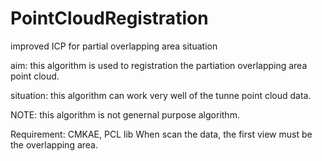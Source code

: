 PointCloudRegistration
======================

improved ICP for partial overlapping area situation

aim:
   this algorithm is used to registration the partiation overlapping area point cloud.
   
situation:
   this algorithm can work very well of the tunne point cloud data.
   
NOTE:
   this algorithm is not genernal purpose algorithm.
   
Requirement:
       CMKAE, PCL lib
       When scan the data, the first view must be the overlapping area.
